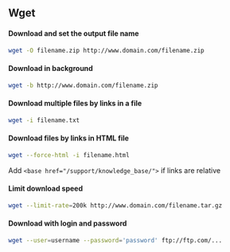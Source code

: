 ## Wget

#### Download and set the output file name
```bash
wget -O filename.zip http://www.domain.com/filename.zip
```

#### Download in background
```bash
wget -b http://www.domain.com/filename.zip
```

#### Download multiple files by links in a file
```bash
wget -i filename.txt
```

#### Download files by links in HTML file
```bash
wget --force-html -i filename.html
```
Add `<base href="/support/knowledge_base/">` if links are relative

#### Limit download speed 
```bash
wget --limit-rate=200k http://www.domain.com/filename.tar.gz
```

#### Download with login and password
```bash
wget --user=username --password='password' ftp://ftp.com/...
```
